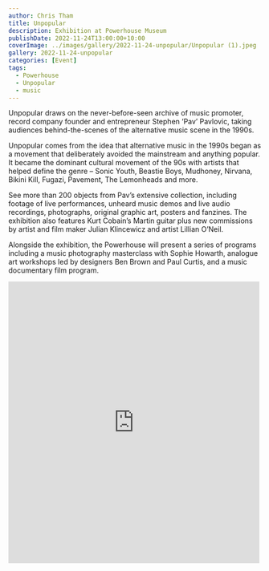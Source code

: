 ```yaml
---
author: Chris Tham
title: Unpopular
description: Exhibition at Powerhouse Museum
publishDate: 2022-11-24T13:00:00+10:00
coverImage: ../images/gallery/2022-11-24-unpopular/Unpopular (1).jpeg
gallery: 2022-11-24-unpopular
categories: [Event]
tags:
  - Powerhouse
  - Unpopular
  - music
---
```


Unpopular draws on the never-before-seen archive of music promoter, record company founder and entrepreneur Stephen ‘Pav’ Pavlovic, taking audiences behind-the-scenes of the alternative music scene in the 1990s.

Unpopular comes from the idea that alternative music in the 1990s began as a movement that deliberately avoided the mainstream and anything popular. It became the dominant cultural movement of the 90s with artists that helped define the genre – Sonic Youth, Beastie Boys, Mudhoney, Nirvana, Bikini Kill, Fugazi, Pavement, The Lemonheads and more.

See more than 200 objects from Pav’s extensive collection, including footage of live performances, unheard music demos and live audio recordings, photographs, original graphic art, posters and fanzines. The exhibition also features Kurt Cobain’s Martin guitar plus new commissions by artist and film maker Julian Klincewicz and artist Lillian O’Neil.

Alongside the exhibition, the Powerhouse will present a series of programs including a music photography masterclass with Sophie Howarth, analogue art workshops led by designers Ben Brown and Paul Curtis, and a music documentary film program.

<iframe src="https://www.facebook.com/plugins/post.php?href=https%3A%2F%2Fwww.facebook.com%2Fchris1.tham%2Fposts%2Fpfbid0vpmkU1cKVdFSaw9NnwzEHeuMjBfkGiuPaFq6NyfoUowDAi3hCdjH6KijAY51HEatl&show_text=true&width=500" width="500" height="562" style="border:none;overflow:hidden" scrolling="no" frameborder="0" allowfullscreen="true" allow="autoplay; clipboard-write; encrypted-media; picture-in-picture; web-share"></iframe>
